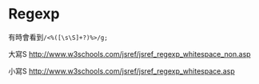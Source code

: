 # Regexp

有時會看到`/<%([\s\S]+?)%>/g;`

大寫S
http://www.w3schools.com/jsref/jsref_regexp_whitespace_non.asp

小寫S
http://www.w3schools.com/jsref/jsref_regexp_whitespace.asp

